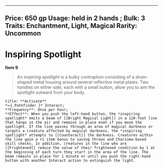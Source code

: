 
---
Price: 650 gp
Usage: held in 2 hands
;
Bulk: 3
Traits: Enchantment, Light, Magical
Rarity: Uncommon
---

# Inspiring Spotlight

**Item 9**

> An *inspiring spotlight* is a bulky contraption consisting of a drum-shaped metal housing around several reflective metal plates. Two handles on either side, each with a small button, allow you to aim the spotlight outward from your body.

```ad-embed-ability
title: **Activate**
*⬻{.Pathfinder }* Interact; 
**Frequency**: Once per hour;
**Effect**: When you push the left-hand button, the *inspiring spotlight* emits a beam of [[Bright Magical Light]] in a 120-foot line that hangs in the air and remains in place even if you move the spotlight. If the line passes through an area of magical darkness or targets a creature affected by magical darkness, the *inspiring spotlight* attempts to [[Counteract]] the darkness. Creatures within the line gain a +1 item bonus to saving throws and Charisma-based skill checks. In addition, creatures in the line who are [[Frightened]] reduce the value of their frightened condition by 1 at the beginning of each turn they start in the area of the line. The beam remains in place for 1 minute or until you push the right-hand button with another Interact action to extinguish the light.

```
